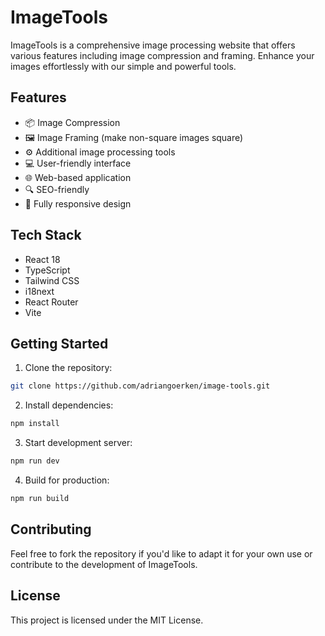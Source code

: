 # ImageTools

ImageTools is a comprehensive image processing website that offers various features including image compression and framing. Enhance your images effortlessly with our simple and powerful tools.

## Features

-   📦 Image Compression
-   🖼️ Image Framing (make non-square images square)
-   ⚙️ Additional image processing tools
-   💻 User-friendly interface
-   🌐 Web-based application
-   🔍 SEO-friendly
-   📱 Fully responsive design

## Tech Stack

-   React 18
-   TypeScript
-   Tailwind CSS
-   i18next
-   React Router
-   Vite

## Getting Started

1. Clone the repository:

```bash
git clone https://github.com/adriangoerken/image-tools.git
```

2. Install dependencies:

```bash
npm install
```

3. Start development server:

```bash
npm run dev
```

4. Build for production:

```bash
npm run build
```

## Contributing

Feel free to fork the repository if you'd like to adapt it for your own use or contribute to the development of ImageTools.

## License

This project is licensed under the MIT License.
